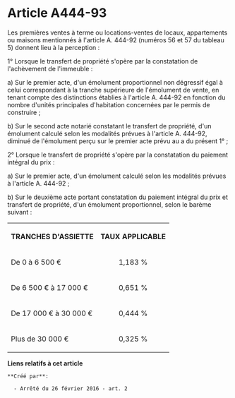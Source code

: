 # Article A444-93

Les premières ventes à terme ou locations-ventes de locaux, appartements ou maisons mentionnés à l'article A. 444-92 (numéros
56 et 57 du tableau 5) donnent lieu à la perception : 

1° Lorsque le transfert de propriété s'opère par la constatation de l'achèvement de l'immeuble : 

a) Sur le premier acte, d'un émolument proportionnel non dégressif égal à celui correspondant à la tranche supérieure de
l'émolument de vente, en tenant compte des distinctions établies à l'article A. 444-92 en fonction du nombre d'unités
principales d'habitation concernées par le permis de construire ; 

b) Sur le second acte notarié constatant le transfert de propriété, d'un émolument calculé selon les modalités prévues à
l'article A. 444-92, diminué de l'émolument perçu sur le premier acte prévu au a du présent 1° ; 

2° Lorsque le transfert de propriété s'opère par la constatation du paiement intégral du prix : 

a) Sur le premier acte, d'un émolument calculé selon les modalités prévues à l'article A. 444-92 ; 

b) Sur le deuxième acte portant constatation du paiement intégral du prix et transfert de propriété, d'un émolument
proportionnel, selon le barème suivant : 

<table>
  <tbody>
    <tr>
      <th>

TRANCHES D'ASSIETTE 

</th>
      <th>

TAUX APPLICABLE 

</th>
    </tr>
    <tr>
      <td align="left" valign="middle">

De 0 à 6 500 € 

</td>
      <td valign="middle" align="center">

1,183 % 

</td>
    </tr>
    <tr>
      <td valign="middle" align="left">

De 6 500 € à 17 000 € 

</td>
      <td valign="middle" align="center">

0,651 % 

</td>
    </tr>
    <tr>
      <td align="left" valign="middle">

De 17 000 € à 30 000 € 

</td>
      <td align="center" valign="middle">

0,444 % 

</td>
    </tr>
    <tr>
      <td valign="middle" align="left">

Plus de 30 000 € 

</td>
      <td valign="middle" align="center">

0,325 % 

</td>
    </tr>
  </tbody>
</table>

**Liens relatifs à cet article**

	**Créé par**:

	  - Arrêté du 26 février 2016 - art. 2
